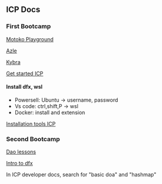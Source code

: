 ## ICP Docs
### First Bootcamp
[Motoko Playground](https://m7sm4-2iaaa-aaaab-qabra-cai.raw.ic0.app/)

[Azle](https://demergent-labs.github.io/azle/)

[Kybra](https://demergent-labs.github.io/kybra/the_kybra_book.html)

[Get started ICP](https://internetcomputer.org/docs/current/developer-docs/getting-started/overview-of-icp)

#### Install dfx, wsl
- Powersell: Ubuntu -> username, password
- Vs code: ctrl,shift,P -> wsl 
- Docker: install and extension

[Installation tools ICP](https://internetcomputer.org/docs/current/developer-docs/getting-started/install/)

### Second Bootcamp
[Dao lessons](https://nnri3-7qaaa-aaaaj-qa3qa-cai.icp0.io/)

[Intro to dfx](https://internetcomputer.org/docs/current/tutorials/developer-journey/level-0/intro-dfx)

In ICP developer docs, search for "basic doa" and "hashmap" 